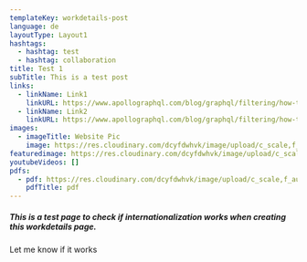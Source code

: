 ```yaml
---
templateKey: workdetails-post
language: de
layoutType: Layout1
hashtags:
  - hashtag: test
  - hashtag: collaboration
title: Test 1
subTitle: This is a test post
links:
  - linkName: Link1
    linkURL: https://www.apollographql.com/blog/graphql/filtering/how-to-search-and-filter-results-with-graphql/
  - linkName: Link2
    linkURL: https://www.apollographql.com/blog/graphql/filtering/how-to-search-and-filter-results-with-graphql/
images:
  - imageTitle: Website Pic
    image: https://res.cloudinary.com/dcyfdwhvk/image/upload/c_scale,f_auto,q_100,w_2400/v1627995335/homepage1Grey_thhad0.jpg
featuredimage: https://res.cloudinary.com/dcyfdwhvk/image/upload/c_scale,f_auto,q_100,w_2400/v1611757624/e1l2tffm2fec8peobufw.jpg
youtubeVideos: []
pdfs:
  - pdf: https://res.cloudinary.com/dcyfdwhvk/image/upload/c_scale,f_auto,q_100,w_2400/v1628258864/Mockup_Jul23_w6fhdm.pdf
    pdfTitle: pdf
---
```

##### This is a test page to check if internationalization works when creating this workdetails page.

Let me know if it works